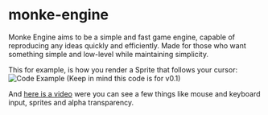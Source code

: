 # monke-engine
Monke Engine aims to be a simple and fast game engine, capable of reproducing any ideas quickly and efficiently.
Made for those who want something simple and low-level while maintaining simplicity.

This for example, is how you render a Sprite that follows your cursor:
![Code Example](https://imgur.com/Fzqyw7I.png "Code Example")
(Keep in mind this code is for v0.1)

And [here is a video](https://youtu.be/A6KFYkGvCeQ) were you can see a few things like mouse and keyboard input, sprites and alpha transparency.
